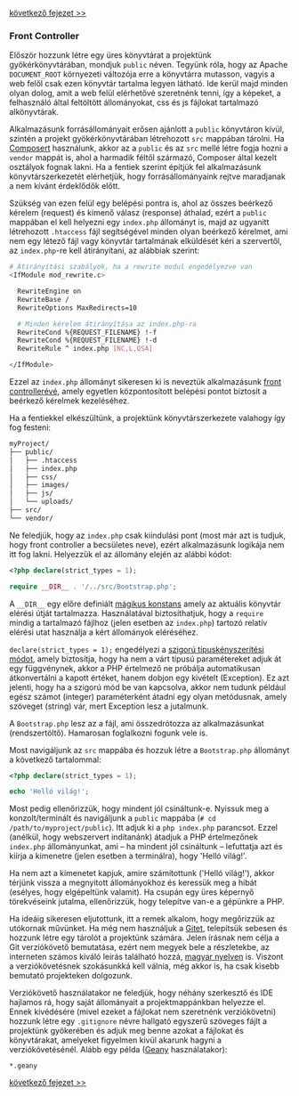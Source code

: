 [következő fejezet >>](02-composer.md)

### Front Controller

Először hozzunk létre egy üres könyvtárat a projektünk gyökérkönyvtárában, mondjuk `public` néven. Tegyünk róla, hogy az Apache `DOCUMENT_ROOT` környezeti változója erre a könyvtárra mutasson, vagyis a web felől csak ezen könyvtár tartalma legyen látható. Ide kerül majd minden olyan dolog, amit a web felül elérhetővé szeretnénk tenni, így a képeket, a felhasználó által feltöltött állományokat, css és js fájlokat tartalmazó alkönyvtárak.

Alkalmazásunk forrásállományait erősen ajánlott a `public` könyvtáron kívül, szintén a projekt gyökérkönyvtárában létrehozott `src` mappában tárolni. Ha [Composert](02-composer.md) használunk, akkor az a `public` és az `src` mellé létre fogja hozni a `vendor` mappát is, ahol a harmadik féltől származó, Composer által kezelt osztályok fognak lakni. Ha a fentiek szerint építjük fel alkalmazásunk könyvtárszerkezetét elérhetjük, hogy forrásállományaink rejtve maradjanak a nem kívánt érdeklődők előtt.

Szükség van ezen felül egy belépési pontra is, ahol az összes beérkező kérelem (request) és kimenő válasz (response) áthalad, ezért a `public` mappában el kell helyezni egy `index.php` állományt is, majd az ugyanitt létrehozott `.htaccess` fájl segítségével minden olyan beérkező kérelmet, ami nem egy létező fájl vagy könyvtár tartalmának elküldését kéri a szervertől, az `index.php`-re kell átirányítani, az alábbiak szerint:

```bash
# Átirányítási szabályok, ha a rewrite modul engedélyezve van
<IfModule mod_rewrite.c>

  RewriteEngine on
  RewriteBase /
  RewriteOptions MaxRedirects=10

  # Minden kérelem átirányítása az index.php-ra
  RewriteCond %{REQUEST_FILENAME} !-f
  RewriteCond %{REQUEST_FILENAME} !-d
  RewriteRule ^ index.php [NC,L,QSA]

</IfModule>
```

Ezzel az `index.php` állományt sikeresen ki is neveztük alkalmazásunk [front controllerévé](https://hu.wikipedia.org/wiki/Front_vez%C3%A9rl%C5%91_tervez%C3%A9si_minta), amely egyetlen központosított belépési pontot biztosít a beérkező kérelmek kezeléséhez.

Ha a fentiekkel elkészültünk, a projektünk könyvtárszerkezete valahogy így fog festeni:

```bash
myProject/
├── public/
│   ├── .htaccess
│   ├── index.php
│   ├── css/
│   ├── images/
│   ├── js/
│   └── uploads/
├── src/
└── vendor/
```

Ne feledjük, hogy az `index.php` csak kiindulási pont (most már azt is tudjuk, hogy front controller a becsületes neve), ezért alkalmazásunk logikája nem itt fog lakni. Helyezzük el az állomány elején az alábbi kódot:

```php
<?php declare(strict_types = 1);

require __DIR__ . '/../src/Bootstrap.php';
```

A `__DIR__` egy előre definiált [mágikus konstans](http://php.net/manual/en/language.constants.predefined.php) amely az aktuális könyvtár elérési útját tartalmazza. Használatával biztosíthatjuk, hogy a `require` mindig a tartalmazó fájlhoz (jelen esetben az `index.php`) tartozó relatív elérési utat használja a kért állományok eléréséhez.

`declare(strict_types = 1);` engedélyezi a [szigorú típuskényszerítési módot](http://php.net/manual/en/functions.arguments.php#functions.arguments.type-declaration.strict), amely biztosítja, hogy ha nem a várt típusú paramétereket adjuk át egy függvénynek, akkor a PHP értelmező ne próbálja automatikusan átkonvertálni a kapott értéket, hanem dobjon egy kivételt (Exception). Ez azt jelenti, hogy ha a szigorú mód be van kapcsolva, akkor nem tudunk például egész számot (integer) paraméterként átadni egy olyan metódusnak, amely szöveget (string) vár, mert Exception lesz a jutalmunk.

A `Bootstrap.php` lesz az a fájl, ami összedrótozza az alkalmazásunkat (rendszertöltő). Hamarosan foglalkozni fogunk vele is.

Most navigáljunk az `src` mappába és hozzuk létre a `Bootstrap.php` állományt a következő tartalommal:

```php
<?php declare(strict_types = 1);

echo 'Helló világ!';
```

Most pedig ellenőrizzük, hogy mindent jól csináltunk-e. Nyissuk meg a konzolt/terminált és navigáljunk a `public` mappába (`# cd /path/to/myproject/public`). Itt adjuk ki a `php index.php` parancsot. Ezzel (anélkül, hogy webszervert indítanánk) átadjuk a PHP értelmezőnek `index.php` állományunkat, ami – ha mindent jól csináltunk – lefuttatja azt és kiírja a kimenetre (jelen esetben a terminálra), hogy 'Helló világ!'.

Ha nem azt a kimenetet kapjuk, amire számítottunk ('Helló világ!'), akkor térjünk vissza a megnyitott állományokhoz és keressük meg a hibát (esélyes, hogy elgépeltünk valamit). Ha csupán egy üres képernyő törekvéseink jutalma, ellenőrizzük, hogy telepítve van-e a gépünkre a PHP.

Ha ideáig sikeresen eljutottunk, itt a remek alkalom, hogy megőrizzük az utókornak művünket. Ha még nem használjuk a [Gitet](https://szit.hu/doku.php?id=oktatas:programoz%C3%A1s:verzi%C3%B3kontroll:git), telepítsük sebesen és hozzunk létre egy tárolót a projektünk számára. Jelen írásnak nem célja a Git verziókövető bemutatása, ezért nem megyek bele a részletekbe, az interneten számos kiváló leírás található hozzá, [magyar nyelven](http://math.bme.hu/~balazs/git/) is. Viszont a verziókövetésnek szokásunkká kell válnia, még akkor is, ha csak kisebb bemutató projekteken dolgozunk.

Verziókövető használatakor ne feledjük, hogy néhány szerkesztő és IDE hajlamos rá, hogy saját állományait a projektmappánkban helyezze el. Ennek kivédésére (mivel ezeket a fájlokat nem szeretnénk verziókövetni) hozzunk létre egy `.gitignore` névre hallgató egyszerű szöveges fájlt a projektünk gyökerében és adjuk meg benne azokat a fájlokat és könyvtárakat, amelyeket figyelmen kivül akarunk hagyni a verziókövetésénél. Alább egy példa ([Geany](https://www.geany.org/) használatakor):

```
*.geany
```

[következő fejezet >>](02-composer.md)
